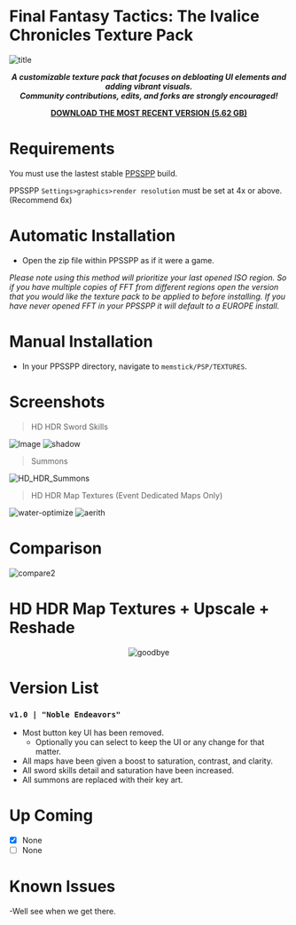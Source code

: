 # Final Fantasy Tactics: The Ivalice Chronicles Texture Pack
![title](https://github.com/user-attachments/assets/8932aaf6-8cc4-413d-96b3-43281acd3527)

<div align="center">

__*<p>A customizable texture pack that focuses on debloating UI elements and adding vibrant visuals. 
<br>Community contributions, edits, and forks are strongly encouraged!</p>*__

</div>

<div align="center">
  
__[DOWNLOAD THE MOST RECENT VERSION (5.62 GB)](https://github.com/Zodi-ark/Final-Fantasy-Tactics-The-Ivalice-Chronicles-Texture-Pack/releases)__

</div>

# Requirements
You must use the lastest stable [PPSSPP](https://www.ppsspp.org/download) build.

PPSSPP `Settings>graphics>render resolution` must be set at 4x or above. (Recommend 6x)


# Automatic Installation
- Open the zip file within PPSSPP as if it were a game.

*Please note using this method will prioritize your last opened ISO region. So if you have multiple copies of FFT from different regions open the version that you would like the texture pack to be applied to before installing. If you have never opened FFT in your PPSSPP it will default to a EUROPE install.*

# Manual Installation
- In your PPSSPP directory, navigate to `memstick/PSP/TEXTURES`.
 
Screenshots
======  
> HD HDR Sword Skills

![Image](https://github.com/user-attachments/assets/dfe2fe70-986a-44c7-9b54-d42e7c29534e)
![shadow](https://github.com/Zodi-ark/in-memory-of-imgur-sucks/assets/113886368/a6064896-fe95-4351-88bc-7054d6aadd4b)

> Summons

![HD_HDR_Summons](https://github.com/Zodi-ark/in-memory-of-imgur-sucks/assets/113886368/82e063f2-1b40-4393-ac21-ffe5728550b6)

> HD HDR Map Textures (Event Dedicated Maps Only)

![water-optimize](https://github.com/Zodi-ark/in-memory-of-imgur-sucks/assets/113886368/097b392f-a741-4c54-98ae-1335a19a4fa4)
![aerith](https://github.com/Zodi-ark/in-memory-of-imgur-sucks/assets/113886368/fb410316-080b-4ffb-a61b-4a21df8901a6)

Comparison
======  
![compare2](https://github.com/Zodi-ark/in-memory-of-imgur-sucks/assets/113886368/376de783-8bff-4f49-9b9e-dd8dedfac059)

HD HDR Map Textures + Upscale + Reshade
======  

<div align="center">

![goodbye](https://github.com/Zodi-ark/in-memory-of-imgur-sucks/assets/113886368/92eab509-b886-458f-a18f-7a9940fe2c01)

</div>

# Version List

### `v1.0 | "Noble Endeavors"`
- Most button key UI has been removed.   
  - Optionally you can select to keep the UI or any change for that matter.
- All maps have been given a boost to saturation, contrast, and clarity.
- All sword skills detail and saturation have been increased.
- All summons are replaced with their key art.

# Up Coming
- [x] None
- [ ] None

# Known Issues

-Well see when we get there.
